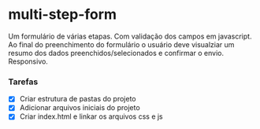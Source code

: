 # multi-step-form
Um formulário de várias etapas. Com validação dos campos em javascript. Ao final do preenchimento do formulário o usuário deve visualziar um resumo dos dados preenchidos/selecionados e confirmar o envio. Responsivo.


### Tarefas 

- [X] Criar estrutura de pastas do projeto
- [X] Adicionar arquivos iniciais do projeto
- [X] Criar index.html e linkar os arquivos css e js